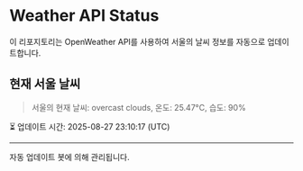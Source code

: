 
# Weather API Status

이 리포지토리는 OpenWeather API를 사용하여 서울의 날씨 정보를 자동으로 업데이트합니다.

## 현재 서울 날씨
> 서울의 현재 날씨: overcast clouds, 온도: 25.47°C, 습도: 90%

⏳ 업데이트 시간: 2025-08-27 23:10:17 (UTC)

---
자동 업데이트 봇에 의해 관리됩니다.
